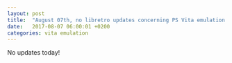 ```yaml
---
layout: post
title:  "August 07th, no libretro updates concerning PS Vita emulation and emulators"
date:   2017-08-07 06:00:01 +0200
categories: vita emulation
---
```


No updates today!
